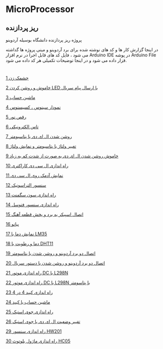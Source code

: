 # MicroProcessor
## ریز پردازنده

پروژه ریز پردازنده دانشگاه بوسیله آردوینو

در اینجا گزارش کار ها و کد های نوشته شده برای برد آردوینو و مینی پروژه ها گداشته می شود ، فایل کد های قابل اجرا در نرم افزار Arduino IDE در پوشه Arduino File قزار داده می شود و در اینجا توضیحات تکمیلی هر کد داده می شود.
#

[1 چشمک زن](https://github.com/Salehranjbar/MICRO/blob/main/1)

[2 خاموش و روشن کردن LED با ارسال پیام سریال](https://github.com/Salehranjbar/MICRO/tree/main/2)

[3 ماشین حساب ](https://github.com/Salehranjbar/MICRO/tree/main/2)

[4 نمودار سینوس ، کسیسنوس ](https://github.com/Salehranjbar/MICRO/tree/main/3)

[5 رقص نور](https://github.com/Salehranjbar/MICRO/tree/main/3)

[6 تاس الکترونیکی](https://github.com/Salehranjbar/MICRO/tree/main/4)

[7 روشن شدن ال ای دی با پتاسیومتر](https://github.com/Salehranjbar/MICRO/tree/main/4)

[8 تغییر ولتاژ با پتاسیومتر و نمایش ولتاژ](https://github.com/Salehranjbar/MICRO/tree/main/4)

[9 خاموش روشن شدن ال ای دی به صورت از شدت کم به زیاد](https://github.com/Salehranjbar/MICRO/tree/main/4)

[10 راه اندازی ال سی دی کاراکتری](https://github.com/Salehranjbar/MICRO/tree/main/5)

[11 نمایش آدمک روی ال سی دی](https://github.com/Salehranjbar/MICRO/tree/main/5)

[12 سنسور التراسونیک](https://github.com/Salehranjbar/MICRO/tree/main/5)

[13 راه اندازی سون سگمنت](https://github.com/Salehranjbar/MICRO/tree/main/6/SevenSegment)

[14 راه اندازی سنسور فتوسل](https://github.com/Salehranjbar/MICRO/tree/main/6/photocell)

[15 اتصال اسپیکر به برد و پخش قطعه آهنگ](https://github.com/Salehranjbar/MICRO/tree/main/6/speaker)

[16 پیانو](https://github.com/Salehranjbar/MICRO/tree/main/7/piano)

[17 نمایش دما با LM35](https://github.com/Salehranjbar/MICRO/tree/main/7/LM35)

[18 دما و رطوبت با DHT11](https://github.com/Salehranjbar/MICRO/tree/main/7/DHT11)

[19 اتصال دو برد آردوینو و روشن شدن با پتاسومتر](https://github.com/Salehranjbar/MICRO/tree/main/8/Master_Slave%20POT)

[20 اتصال دو برد آردوینو و روشن شدن با دستور سریال](https://github.com/Salehranjbar/MICRO/tree/main/8/Master_Slave_Serial)

[21 راه اندازی موتور DC با L298N](https://github.com/Salehranjbar/MICRO/tree/main/8/L298N)

[22 راه اندازی موتور DC با L298N با پتاسومتر](https://github.com/Salehranjbar/MICRO/tree/main/8/L298N%20POT)

[23 راه اندازی کیپد 4 در 4](https://github.com/Salehranjbar/MICRO/tree/main/9/Keypad/Launch)

[24 ماشین حساب با کیپد ](https://github.com/Salehranjbar/MICRO/tree/main/9/Keypad/Calculator)

[25 راه اندازی جوی استیک ](https://github.com/Salehranjbar/MICRO/tree/main/9/Joystick/Launch)

[26 تغییر وضعیت ال ای دی با جوی استیک](https://github.com/Salehranjbar/MICRO/tree/main/9/Joystick/LED%20Reaction)

[29 راه اندازی سنسور HW201](https://github.com/Salehranjbar/MICRO/tree/main/10/HW201)

[30 راه اندازی ماژول بلوتوث HC05 ](https://github.com/Salehranjbar/MICRO/tree/main/10/HC05)
